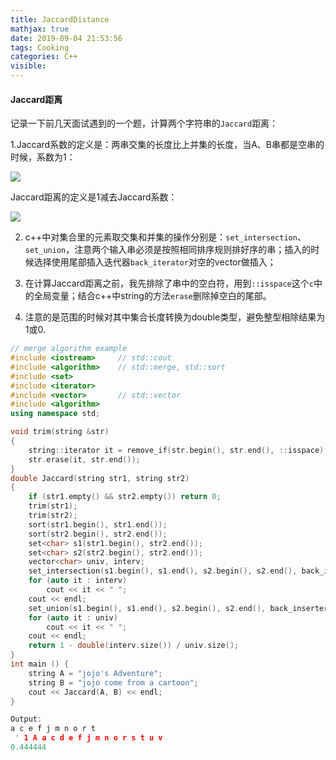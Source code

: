 ```yaml
---
title: JaccardDistance
mathjax: true
date: 2019-09-04 21:53:56
tags: Cooking
categories: C++
visible:
---
```


#### Jaccard距离

记录一下前几天面试遇到的一个题，计算两个字符串的`Jaccard`距离：

1.Jaccard系数的定义是：两串交集的长度比上并集的长度，当A、B串都是空串的时候，系数为1：

![](https://wikimedia.org/api/rest_v1/media/math/render/svg/eaef5aa86949f49e7dc6b9c8c3dd8b233332c9e7)

Jaccard距离的定义是1减去Jaccard系数：

![](https://wikimedia.org/api/rest_v1/media/math/render/svg/3d17a48a5fb6cea57b076200de6edbccbc1c38f9)



2. c++中对集合里的元素取交集和并集的操作分别是：`set_intersection`、`set_union`，注意两个输入串必须是按照相同排序规则排好序的串；插入的时候选择使用尾部插入迭代器`back_iterator`对空的vector做插入；

   

3. 在计算Jaccard距离之前，我先排除了串中的空白符，用到`::isspace`这个`c`中的全局变量；结合c++中string的方法`erase`删除掉空白的尾部。

   

4.  注意的是范围的时候对其中集合长度转换为double类型，避免整型相除结果为1或0.

```c++
// merge algorithm example
#include <iostream>     // std::cout
#include <algorithm>    // std::merge, std::sort
#include <set>
#include <iterator>  
#include <vector>       // std::vector
#include <algorithm>
using namespace std;

void trim(string &str)
{
    string::iterator it = remove_if(str.begin(), str.end(), ::isspace);
    str.erase(it, str.end());
}
double Jaccard(string str1, string str2)
{
    if (str1.empty() && str2.empty()) return 0;
    trim(str1); 
    trim(str2);
    sort(str1.begin(), str1.end());
    sort(str2.begin(), str2.end());
    set<char> s1(str1.begin(), str2.end());
    set<char> s2(str2.begin(), str2.end());
    vector<char> univ, interv;
	set_intersection(s1.begin(), s1.end(), s2.begin(), s2.end(), back_inserter(interv));
    for (auto it : interv)
        cout << it << " ";
    cout << endl;
    set_union(s1.begin(), s1.end(), s2.begin(), s2.end(), back_inserter(univ));
    for (auto it : univ)
        cout << it << " ";
    cout << endl;
    return 1 - double(interv.size()) / univ.size();
}
int main () {
    string A = "jojo's Adventure";
    string B = "jojo come from a cartoon";
    cout << Jaccard(A, B) << endl;
}

Output:
a c e f j m n o r t
 ' 1 A a c d e f j m n o r s t u v
0.444444
```

